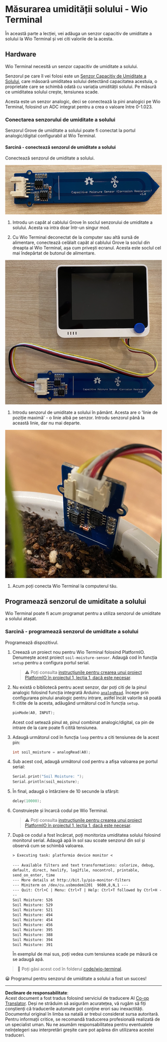 <!--
CO_OP_TRANSLATOR_METADATA:
{
  "original_hash": "0d55caa8c23d73635b7559102cd17b8a",
  "translation_date": "2025-08-28T11:05:10+00:00",
  "source_file": "2-farm/lessons/2-detect-soil-moisture/wio-terminal-soil-moisture.md",
  "language_code": "ro"
}
-->
# Măsurarea umidității solului - Wio Terminal

În această parte a lecției, vei adăuga un senzor capacitiv de umiditate a solului la Wio Terminal și vei citi valorile de la acesta.

## Hardware

Wio Terminal necesită un senzor capacitiv de umiditate a solului.

Senzorul pe care îl vei folosi este un [Senzor Capacitiv de Umiditate a Solului](https://www.seeedstudio.com/Grove-Capacitive-Moisture-Sensor-Corrosion-Resistant.html), care măsoară umiditatea solului detectând capacitatea acestuia, o proprietate care se schimbă odată cu variația umidității solului. Pe măsură ce umiditatea solului crește, tensiunea scade.

Acesta este un senzor analogic, deci se conectează la pini analogici pe Wio Terminal, folosind un ADC integrat pentru a crea o valoare între 0-1.023.

### Conectarea senzorului de umiditate a solului

Senzorul Grove de umiditate a solului poate fi conectat la portul analogic/digital configurabil al Wio Terminal.

#### Sarcină - conectează senzorul de umiditate a solului

Conectează senzorul de umiditate a solului.

![Un senzor Grove de umiditate a solului](../../../../../translated_images/grove-capacitive-soil-moisture-sensor.e7f0776cce30e78be5cc5a07839385fd6718857f31b5bf5ad3d0c73c83b2f0ef.ro.png)

1. Introdu un capăt al cablului Grove în soclul senzorului de umiditate a solului. Acesta va intra doar într-un singur mod.

1. Cu Wio Terminal deconectat de la computer sau altă sursă de alimentare, conectează celălalt capăt al cablului Grove la soclul din dreapta al Wio Terminal, așa cum privești ecranul. Acesta este soclul cel mai îndepărtat de butonul de alimentare.

![Senzorul Grove de umiditate a solului conectat la soclul din dreapta](../../../../../translated_images/wio-soil-moisture-sensor.46919b61c3f6cb7497662251b29038ee0e57a4c8b9d071feb996c3b0d7f65aaf.ro.png)

1. Introdu senzorul de umiditate a solului în pământ. Acesta are o 'linie de poziție maximă' - o linie albă pe senzor. Introdu senzorul până la această linie, dar nu mai departe.

![Senzorul Grove de umiditate a solului în pământ](../../../../../translated_images/soil-moisture-sensor-in-soil.bfad91002bda5e960f8c51ee64b02ee59b32c8c717e3515a2c945f33e614e403.ro.png)

1. Acum poți conecta Wio Terminal la computerul tău.

## Programează senzorul de umiditate a solului

Wio Terminal poate fi acum programat pentru a utiliza senzorul de umiditate a solului atașat.

### Sarcină - programează senzorul de umiditate a solului

Programează dispozitivul.

1. Creează un proiect nou pentru Wio Terminal folosind PlatformIO. Denumește acest proiect `soil-moisture-sensor`. Adaugă cod în funcția `setup` pentru a configura portul serial.

    > ⚠️ Poți consulta [instrucțiunile pentru crearea unui proiect PlatformIO în proiectul 1, lecția 1, dacă este necesar](../../../1-getting-started/lessons/1-introduction-to-iot/wio-terminal.md#create-a-platformio-project).

1. Nu există o bibliotecă pentru acest senzor, dar poți citi de la pinul analogic folosind funcția integrată Arduino [`analogRead`](https://www.arduino.cc/reference/en/language/functions/analog-io/analogread/). Începe prin configurarea pinului analogic pentru intrare, astfel încât valorile să poată fi citite de la acesta, adăugând următorul cod în funcția `setup`.

    ```cpp
    pinMode(A0, INPUT);
    ```

    Acest cod setează pinul `A0`, pinul combinat analogic/digital, ca pin de intrare de la care poate fi citită tensiunea.

1. Adaugă următorul cod în funcția `loop` pentru a citi tensiunea de la acest pin:

    ```cpp
    int soil_moisture = analogRead(A0);
    ```

1. Sub acest cod, adaugă următorul cod pentru a afișa valoarea pe portul serial:

    ```cpp
    Serial.print("Soil Moisture: ");
    Serial.println(soil_moisture);
    ```

1. În final, adaugă o întârziere de 10 secunde la sfârșit:

    ```cpp
    delay(10000);
    ```

1. Construiește și încarcă codul pe Wio Terminal.

    > ⚠️ Poți consulta [instrucțiunile pentru crearea unui proiect PlatformIO în proiectul 1, lecția 1, dacă este necesar](../../../1-getting-started/lessons/1-introduction-to-iot/wio-terminal.md#write-the-hello-world-app).

1. După ce codul a fost încărcat, poți monitoriza umiditatea solului folosind monitorul serial. Adaugă apă în sol sau scoate senzorul din sol și observă cum se schimbă valoarea.

    ```output
    > Executing task: platformio device monitor <
    
    --- Available filters and text transformations: colorize, debug, default, direct, hexlify, log2file, nocontrol, printable, send_on_enter, time
    --- More details at http://bit.ly/pio-monitor-filters
    --- Miniterm on /dev/cu.usbmodem1201  9600,8,N,1 ---
    --- Quit: Ctrl+C | Menu: Ctrl+T | Help: Ctrl+T followed by Ctrl+H ---
    Soil Moisture: 526
    Soil Moisture: 529
    Soil Moisture: 521
    Soil Moisture: 494
    Soil Moisture: 454
    Soil Moisture: 456
    Soil Moisture: 395
    Soil Moisture: 388
    Soil Moisture: 394
    Soil Moisture: 391
    ```

    În exemplul de mai sus, poți vedea cum tensiunea scade pe măsură ce se adaugă apă.

> 💁 Poți găsi acest cod în folderul [code/wio-terminal](../../../../../2-farm/lessons/2-detect-soil-moisture/code/wio-terminal).

😀 Programul pentru senzorul de umiditate a solului a fost un succes!

---

**Declinare de responsabilitate**:  
Acest document a fost tradus folosind serviciul de traducere AI [Co-op Translator](https://github.com/Azure/co-op-translator). Deși ne străduim să asigurăm acuratețea, vă rugăm să fiți conștienți că traducerile automate pot conține erori sau inexactități. Documentul original în limba sa natală ar trebui considerat sursa autoritară. Pentru informații critice, se recomandă traducerea profesională realizată de un specialist uman. Nu ne asumăm responsabilitatea pentru eventualele neînțelegeri sau interpretări greșite care pot apărea din utilizarea acestei traduceri.